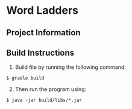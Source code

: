 # Word Ladders

## Project Information

## Build Instructions

1. Build file by running the following command:
```
$ gradle build
```
2. Then run the program using: 
```
$ java -jar build/libs/*.jar
```

